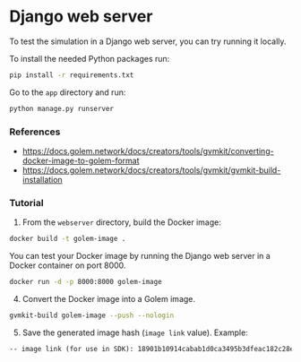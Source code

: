 # Django web server

To test the simulation in a Django web server, you can try running it locally.

To install the needed Python packages run:
```bash
pip install -r requirements.txt
```

Go to the ``app`` directory and run:
```bash
python manage.py runserver
```

### References
- https://docs.golem.network/docs/creators/tools/gvmkit/converting-docker-image-to-golem-format
- https://docs.golem.network/docs/creators/tools/gvmkit/gvmkit-build-installation

### Tutorial

1. From the ``webserver`` directory, build the Docker image:
```bash
docker build -t golem-image .
```

You can test your Docker image by running the Django web server in a Docker container on port 8000.
```bash
docker run -d -p 8000:8000 golem-image
```

4. Convert the Docker image into a Golem image.
```bash
gvmkit-build golem-image --push --nologin
```

5. Save the generated image hash (``image link`` value). Example:
```txt
-- image link (for use in SDK): 18901b10914cabab1d0ca3495b3dfeac182c28e9d90651df682233f1
```

